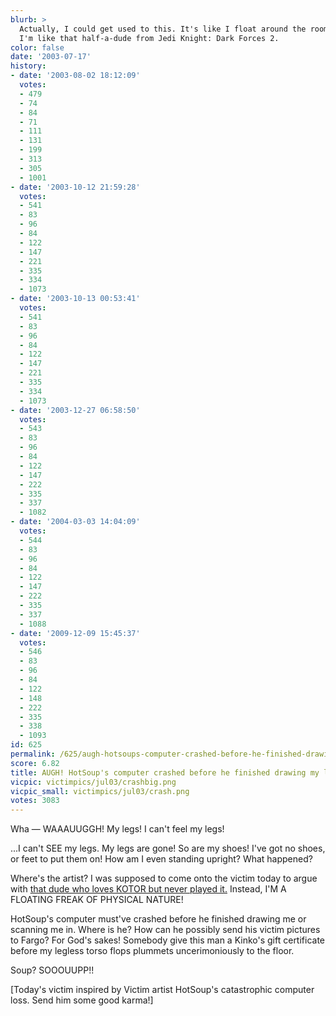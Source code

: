 ```yaml
---
blurb: >
  Actually, I could get used to this. It's like I float around the room. OoooOOOoooo...
  I'm like that half-a-dude from Jedi Knight: Dark Forces 2.
color: false
date: '2003-07-17'
history:
- date: '2003-08-02 18:12:09'
  votes:
  - 479
  - 74
  - 84
  - 71
  - 111
  - 131
  - 199
  - 313
  - 305
  - 1001
- date: '2003-10-12 21:59:28'
  votes:
  - 541
  - 83
  - 96
  - 84
  - 122
  - 147
  - 221
  - 335
  - 334
  - 1073
- date: '2003-10-13 00:53:41'
  votes:
  - 541
  - 83
  - 96
  - 84
  - 122
  - 147
  - 221
  - 335
  - 334
  - 1073
- date: '2003-12-27 06:58:50'
  votes:
  - 543
  - 83
  - 96
  - 84
  - 122
  - 147
  - 222
  - 335
  - 337
  - 1082
- date: '2004-03-03 14:04:09'
  votes:
  - 544
  - 83
  - 96
  - 84
  - 122
  - 147
  - 222
  - 335
  - 337
  - 1088
- date: '2009-12-09 15:45:37'
  votes:
  - 546
  - 83
  - 96
  - 84
  - 122
  - 148
  - 222
  - 335
  - 338
  - 1093
id: 625
permalink: /625/augh-hotsoups-computer-crashed-before-he-finished-drawing-my-legs/
score: 6.82
title: AUGH! HotSoup's computer crashed before he finished drawing my legs!
vicpic: victimpics/jul03/crashbig.png
vicpic_small: victimpics/jul03/crash.png
votes: 3083
---
```


Wha — WAAAUUGGH! My legs! I can't feel my legs!

...I can't SEE my legs. My legs are gone! So are my shoes! I've got no
shoes, or feet to put them on! How am I even standing upright? What
happened?

Where's the artist? I was supposed to come onto the victim today to
argue with [that dude who loves KOTOR but never played
it.](@/victim/624.md) Instead, I'M A FLOATING FREAK OF PHYSICAL
NATURE!

HotSoup's computer must've crashed before he finished drawing me or
scanning me in. Where is he? How can he possibly send his victim
pictures to Fargo? For God's sakes! Somebody give this man a Kinko's
gift certificate before my legless torso flops plummets uncerimoniously
to the floor.

Soup? SOOOUUPP!!

\[Today's victim inspired by Victim artist HotSoup's catastrophic
computer loss. Send him some good karma!\]